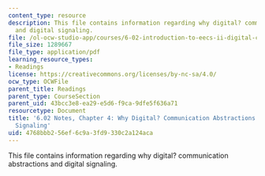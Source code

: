 ```yaml
---
content_type: resource
description: This file contains information regarding why digital? communication abstractions
  and digital signaling.
file: /ol-ocw-studio-app/courses/6-02-introduction-to-eecs-ii-digital-communication-systems-fall-2012/4768bbb256ef6c9a3fd9330c2a124aca_MIT6_02F12_chap04.pdf
file_size: 1289667
file_type: application/pdf
learning_resource_types:
- Readings
license: https://creativecommons.org/licenses/by-nc-sa/4.0/
ocw_type: OCWFile
parent_title: Readings
parent_type: CourseSection
parent_uid: 43bcc3e8-ea29-e5d6-f9ca-9dfe5f636a71
resourcetype: Document
title: '6.02 Notes, Chapter 4: Why Digital? Communication Abstractions and Digital
  Signaling'
uid: 4768bbb2-56ef-6c9a-3fd9-330c2a124aca
---
```

This file contains information regarding why digital? communication abstractions and digital signaling.